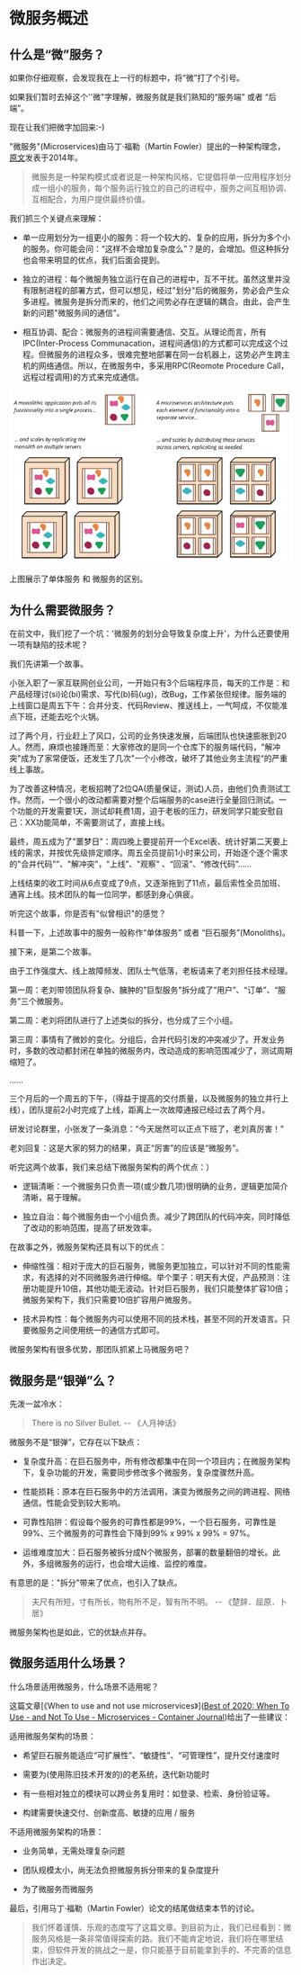 # 微服务概述

## 什么是“微”服务？

如果你仔细观察，会发现我在上一行的标题中，将“微”打了个引号。

如果我们暂时去掉这个''微"字理解，微服务就是我们熟知的“服务端” 或者 “后端”。

现在让我们把微字加回来:-)

"微服务"(Microservices)由马丁·福勒（Martin Fowler）提出的一种架构理念，[原文]([Microservices](https://martinfowler.com/articles/microservices.html))发表于2014年。

> 微服务是一种架构模式或者说是一种架构风格，它提倡将单一应用程序划分成一组小的服务，每个服务运行独立的自己的进程中，服务之间互相协调、互相配合，为用户提供最终价值。

我们抓三个关键点来理解：

- 单一应用划分为一组更小的服务：将一个较大的、复杂的应用，拆分为多个小的服务。你可能会问：“这样不会增加复杂度么”？是的，会增加。但这种拆分也会带来明显的优点，我们后面会提到。

- 独立的进程：每个微服务独立运行在自己的进程中，互不干扰。虽然这里并没有限制进程的部署方式，但可以想见，经过"划分"后的微服务，势必会产生众多进程。微服务是拆分而来的，他们之间势必存在逻辑的耦合。由此，会产生新的问题"微服务间的通信"。

- 相互协调、配合：微服务的进程间需要通信、交互。从理论而言，所有IPC(Inter-Process Communacation，进程间通信)的方式都可以完成这个过程。但微服务的进程众多，很难完整地部署在同一台机器上，这势必产生跨主机的网络通信。所以，在微服务中，多采用RPC(Reomote Procedure Call，远程过程调用)的方式来完成通信。

![](./sketch.png)

上图展示了单体服务 和 微服务的区别。

## 为什么需要微服务？

在前文中，我们挖了一个坑：'微服务的划分会导致复杂度上升'，为什么还要使用一项有缺陷的技术呢？

我们先讲第一个故事。

小张入职了一家互联网创业公司，一开始只有3个后端程序员，每天的工作是：和产品经理讨(si)论(bi)需求、写代(b)码(ug)，改Bug，工作紧张但规律。服务端的上线窗口是周五下午：合并分支、代码Review、推送线上，一气呵成，不仅能准点下班，还能去吃个火锅。

过了两个月，行业赶上了风口，公司的业务快速发展，后端团队也快速膨胀到20人。然而，麻烦也接踵而至：大家修改的是同一个仓库下的服务端代码，"解冲突"成为了家常便饭，还发生了几次"一个小修改，破坏了其他业务主流程“的严重线上事故。

为了改善这种情况，老板招聘了2位QA(质量保证，测试)人员，由他们负责测试工作。然而，一个很小的改动都需要对整个后端服务的case进行全量回归测试。一个功能的开发需要1天，测试却耗费1周，迫于老板的压力，研发同学只能安慰自己：XX功能简单，不需要测试了，直接上线。

最终，周五成为了"噩梦日"：周四晚上要提前开一个Excel表、统计好第二天要上线的需求，并按优先级排定顺序。周五全员提前1小时来公司，开始逐个逐个需求的"合并代码"”、"解冲突"，“上线”、"观察" 、“回滚”、“修改代码”...... 

上线结束的收工时间从6点变成了9点，又逐渐拖到了11点，最后索性全员加班、通宵上线。技术团队的每一位同学，都感到身心俱疲。

听完这个故事，你是否有"似曾相识"的感觉？

科普一下，上述故事中的服务一般称作“单体服务” 或者 “巨石服务”(Monoliths)。

接下来，是第二个故事。

由于工作强度大、线上故障频发、团队士气低落，老板请来了老刘担任技术经理。

第一周：老刘带领团队将复杂、臃肿的"巨型服务"拆分成了“用户”、“订单”、“服务”三个微服务。

第二周：老刘将团队进行了上述类似的拆分，也分成了三个小组。

第三周：事情有了微妙的变化。分组后，合并代码引发的冲突减少了。开发业务时，多数的改动都封闭在单独的微服务内，改动造成的影响范围减少了，测试周期缩短了。

......

三个月后的一个周五的下午，（得益于提高的交付质量，以及微服务的独立并行上线），团队提前2小时完成了上线，距离上一次故障通报已经过去了两个月。

研发讨论群里，小张发了一条消息：“今天居然可以正点下班了，老刘真厉害！”

老刘回复：这是大家的努力的结果，真正“厉害”的应该是“微服务”。

听完这两个故事，我们来总结下微服务架构的两个优点：）

- 逻辑清晰：一个微服务只负责一项(或少数几项)很明确的业务，逻辑更加简介清晰，易于理解。

- 独立自治：每个微服务由一个小组负责。减少了跨团队的代码冲突，同时降低了改动的影响范围，提高了研发效率。

在故事之外，微服务架构还具有以下的优点：

- 伸缩性强：相对于庞大的巨石服务，微服务更加独立，可以针对不同的性能需求，有选择的对不同微服务进行伸缩。举个栗子：明天有大促，产品预测：注册功能提升10倍，其他功能无波动。针对巨石服务，我们只能整体扩容10倍；微服务架构下，我们只需要10倍扩容用户微服务。

- 技术异构性：每个微服务内可以使用不同的技术栈，甚至不同的开发语言。只要微服务之间使用统一的通信方式即可。

微服务架构有很多优势，那团队抓紧上马微服务吧？

## 微服务是“银弹”么？

先泼一盆冷水：

> There is no Silver Bullet.  -- 《人月神话》

微服务不是“银弹”，它存在以下缺点：

- 复杂度升高：在巨石服务中，所有修改都集中在同一个项目内；在微服务架构下，复杂功能的开发，需要同步修改多个微服务，复杂度骤然升高。

- 性能损耗：原本在巨石服务中的方法调用，演变为微服务之间的跨进程、网络通信。性能会受到较大影响。

- 可靠性陷阱：假设每个服务的可靠性都是99%，一个巨石服务，可靠性是99%、三个微服务的可靠性会下降到99% x 99% x 99% = 97%。

- 运维难度加大：巨石服务被拆分成N个微服务，部署的数量翻倍的增长。此外，多组微服务的运行，也会增大运维、监控的难度。

有意思的是："拆分"带来了优点，也引入了缺点。

> 夫尺有所短，寸有所长，物有所不足，智有所不明。 -- 《楚辞．屈原．卜居》

微服务架构也是如此，它的优缺点并存。

## 微服务适用什么场景？

什么场景适用微服务，什么场景不适用呢？

这篇文章[《When to use and not use microservices》]([Best of 2020: When To Use - and Not To Use - Microservices - Container Journal](https://containerjournal.com/topics/container-ecosystems/when-to-use-and-not-to-use-microservices/))给出了一些建议：

适用微服务架构的场景：

- 希望巨石服务能适应“可扩展性”、“敏捷性”、“可管理性”，提升交付速度时

- 需要为(使用陈旧技术开发的)的老系统，迭代新功能时

- 有一些相对独立的模块可以跨业务复用时：如登录、检索、身份验证等。

- 构建需要快速交付、创新度高、敏捷的应用 / 服务

不适用微服务架构的场景：

- 业务简单，无需处理复杂问题

- 团队规模太小，尚无法负担微服务拆分带来的复杂度提升

- 为了微服务而微服务

最后，引用马丁·福勒（Martin Fowler）论文的结尾做结束本节的讨论。

> 我们怀着谨慎、乐观的态度写了这篇文章。到目前为止，我们已经看到：微服务风格是一条非常值得探索的路。我们不能肯定地说，我们将在哪里结束，但软件开发的挑战之一是，你只能基于目前能拿到手的、不完善的信息作出决定。
